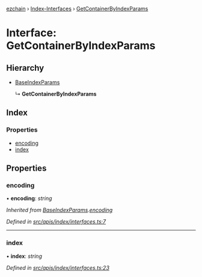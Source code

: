 [ezchain](../README.md) › [Index-Interfaces](../modules/index_interfaces.md) › [GetContainerByIndexParams](index_interfaces.getcontainerbyindexparams.md)

# Interface: GetContainerByIndexParams

## Hierarchy

* [BaseIndexParams](index_interfaces.baseindexparams.md)

  ↳ **GetContainerByIndexParams**

## Index

### Properties

* [encoding](index_interfaces.getcontainerbyindexparams.md#encoding)
* [index](index_interfaces.getcontainerbyindexparams.md#index)

## Properties

###  encoding

• **encoding**: *string*

*Inherited from [BaseIndexParams](index_interfaces.baseindexparams.md).[encoding](index_interfaces.baseindexparams.md#encoding)*

*Defined in [src/apis/index/interfaces.ts:7](https://github.com/EZChain-core/ezchainjs/blob/5511161/src/apis/index/interfaces.ts#L7)*

___

###  index

• **index**: *string*

*Defined in [src/apis/index/interfaces.ts:23](https://github.com/EZChain-core/ezchainjs/blob/5511161/src/apis/index/interfaces.ts#L23)*

